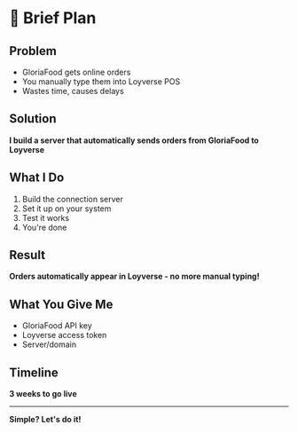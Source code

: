 # 🍕 **Brief Plan**

## **Problem**
- GloriaFood gets online orders
- You manually type them into Loyverse POS
- Wastes time, causes delays

## **Solution**
**I build a server that automatically sends orders from GloriaFood to Loyverse**

## **What I Do**
1. Build the connection server
2. Set it up on your system
3. Test it works
4. You're done

## **Result**
**Orders automatically appear in Loyverse - no more manual typing!**

## **What You Give Me**
- GloriaFood API key
- Loyverse access token
- Server/domain

## **Timeline**
**3 weeks to go live**

---

**Simple? Let's do it!**
